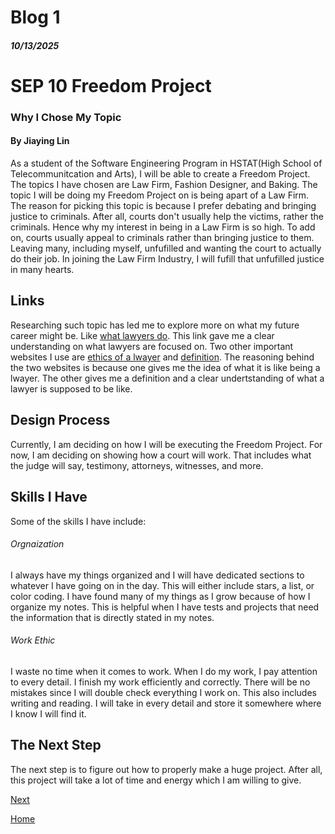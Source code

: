 # Blog 1
##### 10/13/2025

<h1>SEP 10 Freedom Project</h1>
<h3> Why I Chose My Topic</h3>
<h4> By Jiaying Lin</h4>

<p>As a student of the Software Engineering Program in HSTAT(High School of Telecommunitcation and Arts), I will be able to create a Freedom Project. The topics I have chosen are Law Firm, Fashion Designer, and Baking. The topic I will be doing my Freedom Project on is being apart of a Law Firm. The reason for picking this topic is because I prefer debating and bringing justice to criminals. After all, courts don't usually help the victims, rather the criminals. Hence why my interest in being in a Law Firm is so high. To add on, courts usually appeal to criminals rather than bringing justice to them. Leaving many, including myself, unfufilled and wanting the court to actually do their job. In joining the Law Firm Industry, I will fufill that unfufilled justice in many hearts. </p>

<h2> Links </h2>

<p> Researching such topic has led me to explore more on what my future career might be. Like <a href="https://www.nalp.org/what_do_lawyers_do">what lawyers do</a>. This link gave me a clear understanding on what lawyers are focused on. Two other important websites I use are <a href="https://www.ncbar.gov/for-lawyers/ethics/rules-of-professional-conduct/01-preamble-a-lawyers-responsibilities/?ruleSearchTerm=civil%20procedure">ethics of a lwayer</a> and <a href="https://www.britannica.com/topic/lawyer">definition</a>. The reasoning behind the two websites is because one gives me the idea of what it is like being a lwayer. The other gives me a definition and a clear undertstanding of what a lawyer is supposed to be like.</p>

<h2> Design Process</h2>

<p> Currently, I am deciding on how I will be executing the Freedom Project. For now, I am deciding on showing how a court will work. That includes what the judge will say, testimony, attorneys, witnesses, and more.</p>

<h2> Skills I Have</h2>

<p> Some of the skills I have include:</p>

<h6> Orgnaization </h6>
<p> I always have my things organized and I will have dedicated sections to whatever I have going on in the day. This will either include stars, a list, or color coding. I have found many of my things as I grow because of how I organize my notes. This is helpful when I have tests and projects that need the information that is directly stated in my notes.</p>

<h6> Work Ethic</h6>
<p> I waste no time when it comes to work. When I do my work, I pay attention to every detail. I finish my work efficiently and correctly. There will be no mistakes since I will double check everything I work on. This also includes writing and reading. I will take in every detail and store it somewhere where I know I will find it. </p>

<h2> The Next Step</h2>

<p> The next step is to figure out how to properly make a huge project. After all, this project will take a lot of time and energy which I am willing to give.</p>

[Next](entry02.md)

[Home](../README.md)

